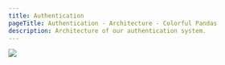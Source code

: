 ```yaml
---
title: Authentication
pageTitle: Authentication - Architecture - Colorful Pandas 
description: Architecture of our authentication system.
---
```


![](/images/architecture-authentication.png)
